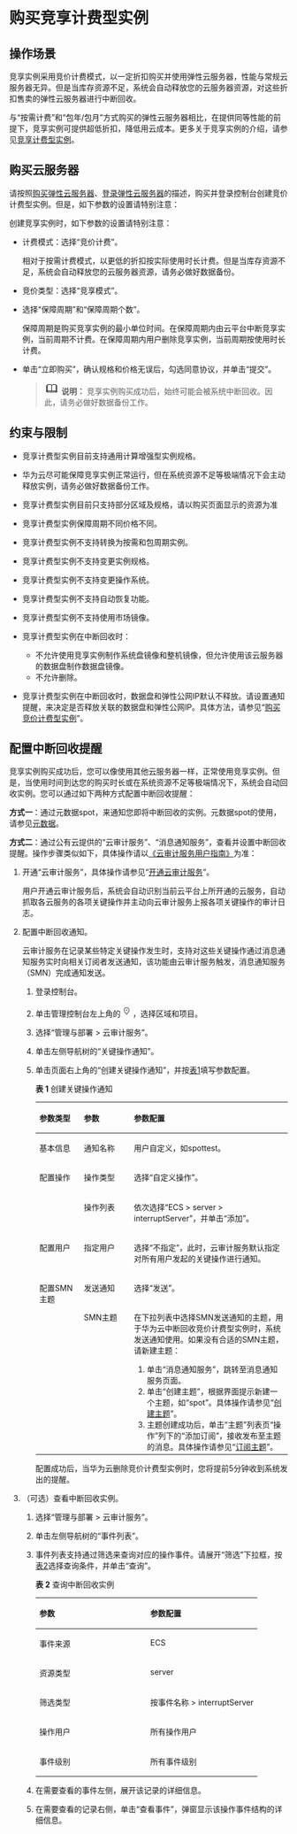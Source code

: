 # 购买竞享计费型实例<a name="ZH-CN_TOPIC_0270692486"></a>

## 操作场景<a name="section105751559478"></a>

竞享实例采用竞价计费模式，以一定折扣购买并使用弹性云服务器，性能与常规云服务器无异。但是当库存资源不足，系统会自动释放您的云服务器资源，对这些折扣售卖的弹性云服务器进行中断回收。

与“按需计费”和“包年/包月”方式购买的弹性云服务器相比，在提供同等性能的前提下，竞享实例可提供超低折扣，降低用云成本。更多关于竞享实例的介绍，请参见[竞享计费型实例](竞享计费型实例.md)。

## 购买云服务器<a name="section161111475818"></a>

请按照[购买弹性云服务器](https://support.huaweicloud.com/qs-ecs/zh-cn_topic_0021831611.html)、[登录弹性云服务器](https://support.huaweicloud.com/qs-ecs/zh-cn_topic_0092494193.html)的描述，购买并登录控制台创建竞价计费型实例。但是，如下参数的设置请特别注意：

创建竞享实例时，如下参数的设置请特别注意：

-   计费模式：选择“竞价计费”。

    相对于按需计费模式，以更低的折扣按实际使用时长计费。但是当库存资源不足，系统会自动释放您的云服务器资源，请务必做好数据备份。

-   竞价类型：选择“竞享模式”。
-   选择“保障周期”和“保障周期个数”。

    保障周期是购买竞享实例的最小单位时间。在保障周期内由云平台中断竞享实例，当前周期不计费。在保障周期内用户删除竞享实例，当前周期按使用时长计费。

-   单击“立即购买”，确认规格和价格无误后，勾选同意协议，并单击“提交”。

    >![](public_sys-resources/icon-note.gif) **说明：** 
    >竞享实例购买成功后，始终可能会被系统中断回收。因此，请务必做好数据备份工作。


## 约束与限制<a name="section1116128801"></a>

-   竞享计费型实例目前支持通用计算增强型实例规格。
-   华为云尽可能保障竞享实例正常运行，但在系统资源不足等极端情况下会主动释放实例，请务必做好数据备份工作。
-   竞享计费型实例目前只支持部分区域及规格，请以购买页面显示的资源为准
-   竞享计费型实例保障周期不同价格不同。
-   竞享计费型实例不支持转换为按需和包周期实例。
-   竞享计费型实例不支持变更实例规格。
-   竞享计费型实例不支持变更操作系统。
-   竞享计费型实例不支持自动恢复功能。
-   竞享计费型实例不支持使用市场镜像。
-   竞享计费型实例在中断回收时：
    -   不允许使用竞享实例制作系统盘镜像和整机镜像，但允许使用该云服务器的数据盘制作数据盘镜像。
    -   不允许删除。

-   竞享计费型实例在中断回收时，数据盘和弹性公网IP默认不释放。请设置通知提醒，来决定是否释放关联的数据盘和弹性公网IP。具体方法，请参见“[购买竞价计费型实例](购买竞享计费型实例.md)”。

## 配置中断回收提醒<a name="section374951514295"></a>

竞享实例购买成功后，您可以像使用其他云服务器一样，正常使用竞享实例。但是，当使用时间到达您的购买时长或在系统资源不足等极端情况下，系统会自动回收实例。您可以通过如下两种方式配置中断回收提醒：

**方式一**：通过元数据spot，来通知您即将中断回收的实例。元数据spot的使用，请参见[元数据](元数据获取.md)。

**方式二**：通过公有云提供的“云审计服务”、“消息通知服务”，查看并设置中断回收提醒。操作步骤类似如下，具体操作请以[《云审计服务用户指南》](https://support.huaweicloud.com/cts/index.html)为准：

1.  开通“云审计服务”，具体操作请参见“[开通云审计服务](https://support.huaweicloud.com/qs-cts/cts_02_0001.html)”。

    用户开通云审计服务后，系统会自动识别当前云平台上所开通的云服务，自动抓取各云服务的各项关键操作并主动向云审计服务上报各项关键操作的审计日志。

2.  配置中断回收通知。

    云审计服务在记录某些特定关键操作发生时，支持对这些关键操作通过消息通知服务实时向相关订阅者发送通知，该功能由云审计服务触发，消息通知服务（SMN）完成通知发送。

    1.  登录控制台。
    2.  单击管理控制台左上角的![](figures/icon-region.png)，选择区域和项目。
    3.  选择“管理与部署 \> 云审计服务”。
    4.  单击左侧导航树的“关键操作通知”。
    5.  单击页面右上角的“创建关键操作通知”，并按[表1](#zh-cn_topic_0135960443_table19405737165010)填写参数配置。

        **表 1**  创建关键操作通知

        <a name="zh-cn_topic_0135960443_table19405737165010"></a>
        <table><thead align="left"><tr id="zh-cn_topic_0135960443_row1840653718508"><th class="cellrowborder" valign="top" width="17.628237176282376%" id="mcps1.2.4.1.1"><p id="zh-cn_topic_0135960443_p10406103745013"><a name="zh-cn_topic_0135960443_p10406103745013"></a><a name="zh-cn_topic_0135960443_p10406103745013"></a>参数类型</p>
        </th>
        <th class="cellrowborder" valign="top" width="19.828017198280172%" id="mcps1.2.4.1.2"><p id="zh-cn_topic_0135960443_p140615379500"><a name="zh-cn_topic_0135960443_p140615379500"></a><a name="zh-cn_topic_0135960443_p140615379500"></a>参数</p>
        </th>
        <th class="cellrowborder" valign="top" width="62.54374562543745%" id="mcps1.2.4.1.3"><p id="zh-cn_topic_0135960443_p64061037175012"><a name="zh-cn_topic_0135960443_p64061037175012"></a><a name="zh-cn_topic_0135960443_p64061037175012"></a>参数配置</p>
        </th>
        </tr>
        </thead>
        <tbody><tr id="zh-cn_topic_0135960443_row124061337205013"><td class="cellrowborder" valign="top" width="17.628237176282376%" headers="mcps1.2.4.1.1 "><p id="zh-cn_topic_0135960443_p984181035210"><a name="zh-cn_topic_0135960443_p984181035210"></a><a name="zh-cn_topic_0135960443_p984181035210"></a>基本信息</p>
        </td>
        <td class="cellrowborder" valign="top" width="19.828017198280172%" headers="mcps1.2.4.1.2 "><p id="zh-cn_topic_0135960443_p20406133717500"><a name="zh-cn_topic_0135960443_p20406133717500"></a><a name="zh-cn_topic_0135960443_p20406133717500"></a>通知名称</p>
        </td>
        <td class="cellrowborder" valign="top" width="62.54374562543745%" headers="mcps1.2.4.1.3 "><p id="zh-cn_topic_0135960443_p164061437205013"><a name="zh-cn_topic_0135960443_p164061437205013"></a><a name="zh-cn_topic_0135960443_p164061437205013"></a>用户自定义，如spottest。</p>
        </td>
        </tr>
        <tr id="zh-cn_topic_0135960443_row17406153735013"><td class="cellrowborder" rowspan="2" valign="top" width="17.628237176282376%" headers="mcps1.2.4.1.1 "><p id="zh-cn_topic_0135960443_p168411010115211"><a name="zh-cn_topic_0135960443_p168411010115211"></a><a name="zh-cn_topic_0135960443_p168411010115211"></a>配置操作</p>
        </td>
        <td class="cellrowborder" valign="top" width="19.828017198280172%" headers="mcps1.2.4.1.2 "><p id="zh-cn_topic_0135960443_p184061937175015"><a name="zh-cn_topic_0135960443_p184061937175015"></a><a name="zh-cn_topic_0135960443_p184061937175015"></a>操作类型</p>
        </td>
        <td class="cellrowborder" valign="top" width="62.54374562543745%" headers="mcps1.2.4.1.3 "><p id="zh-cn_topic_0135960443_p1940663718503"><a name="zh-cn_topic_0135960443_p1940663718503"></a><a name="zh-cn_topic_0135960443_p1940663718503"></a>选择“自定义操作”。</p>
        </td>
        </tr>
        <tr id="zh-cn_topic_0135960443_row64061537195013"><td class="cellrowborder" valign="top" headers="mcps1.2.4.1.1 "><p id="zh-cn_topic_0135960443_p7406437115012"><a name="zh-cn_topic_0135960443_p7406437115012"></a><a name="zh-cn_topic_0135960443_p7406437115012"></a>操作列表</p>
        </td>
        <td class="cellrowborder" valign="top" headers="mcps1.2.4.1.2 "><p id="zh-cn_topic_0135960443_p116432021175311"><a name="zh-cn_topic_0135960443_p116432021175311"></a><a name="zh-cn_topic_0135960443_p116432021175311"></a>依次选择“ECS &gt; server &gt; interruptServer”，并单击“添加”。</p>
        </td>
        </tr>
        <tr id="zh-cn_topic_0135960443_row1840663735011"><td class="cellrowborder" valign="top" width="17.628237176282376%" headers="mcps1.2.4.1.1 "><p id="zh-cn_topic_0135960443_p12406937145015"><a name="zh-cn_topic_0135960443_p12406937145015"></a><a name="zh-cn_topic_0135960443_p12406937145015"></a>配置用户</p>
        </td>
        <td class="cellrowborder" valign="top" width="19.828017198280172%" headers="mcps1.2.4.1.2 "><p id="zh-cn_topic_0135960443_p1840683785016"><a name="zh-cn_topic_0135960443_p1840683785016"></a><a name="zh-cn_topic_0135960443_p1840683785016"></a>指定用户</p>
        </td>
        <td class="cellrowborder" valign="top" width="62.54374562543745%" headers="mcps1.2.4.1.3 "><p id="zh-cn_topic_0135960443_p13406123716509"><a name="zh-cn_topic_0135960443_p13406123716509"></a><a name="zh-cn_topic_0135960443_p13406123716509"></a>选择“不指定”，此时，云审计服务默认指定对所有用户发起的关键操作进行通知。</p>
        </td>
        </tr>
        <tr id="zh-cn_topic_0135960443_row144061537185014"><td class="cellrowborder" rowspan="2" valign="top" width="17.628237176282376%" headers="mcps1.2.4.1.1 "><p id="zh-cn_topic_0135960443_p1040673725011"><a name="zh-cn_topic_0135960443_p1040673725011"></a><a name="zh-cn_topic_0135960443_p1040673725011"></a>配置SMN主题</p>
        </td>
        <td class="cellrowborder" valign="top" width="19.828017198280172%" headers="mcps1.2.4.1.2 "><p id="zh-cn_topic_0135960443_p11406103715019"><a name="zh-cn_topic_0135960443_p11406103715019"></a><a name="zh-cn_topic_0135960443_p11406103715019"></a>发送通知</p>
        </td>
        <td class="cellrowborder" valign="top" width="62.54374562543745%" headers="mcps1.2.4.1.3 "><p id="zh-cn_topic_0135960443_p16406113713504"><a name="zh-cn_topic_0135960443_p16406113713504"></a><a name="zh-cn_topic_0135960443_p16406113713504"></a>选择“发送”。</p>
        </td>
        </tr>
        <tr id="zh-cn_topic_0135960443_row340653785016"><td class="cellrowborder" valign="top" headers="mcps1.2.4.1.1 "><p id="zh-cn_topic_0135960443_p20406163720506"><a name="zh-cn_topic_0135960443_p20406163720506"></a><a name="zh-cn_topic_0135960443_p20406163720506"></a>SMN主题</p>
        </td>
        <td class="cellrowborder" valign="top" headers="mcps1.2.4.1.2 "><p id="zh-cn_topic_0135960443_p1073418141662"><a name="zh-cn_topic_0135960443_p1073418141662"></a><a name="zh-cn_topic_0135960443_p1073418141662"></a>在下拉列表中选择SMN发送通知的主题，用于华为云中断回收竞价计费型实例时，系统发送通知使用。如果没有合适的SMN主题，请新建主题：</p>
        <a name="zh-cn_topic_0135960443_ol476171415612"></a><a name="zh-cn_topic_0135960443_ol476171415612"></a><ol id="zh-cn_topic_0135960443_ol476171415612"><li>单击“消息通知服务”，跳转至消息通知服务页面。</li><li>单击“创建主题”，根据界面提示新建一个主题，如“spot”。具体操作请参见“<a href="https://support.huaweicloud.com/usermanual-smn/zh-cn_topic_0043961401.html" target="_blank" rel="noopener noreferrer">创建主题</a>”。</li><li>主题创建成功后，单击“主题”列表页“操作”列下的“添加订阅”，接收发布至主题的消息。具体操作请参见“<a href="https://support.huaweicloud.com/usermanual-smn/zh-cn_topic_0043961402.html" target="_blank" rel="noopener noreferrer">订阅主题</a>”。</li></ol>
        </td>
        </tr>
        </tbody>
        </table>

        配置成功后，当华为云删除竞价计费型实例时，您将提前5分钟收到系统发出的提醒。

3.  （可选）查看中断回收实例。
    1.  选择“管理与部署 \> 云审计服务”。
    2.  单击左侧导航树的“事件列表”。
    3.  事件列表支持通过筛选来查询对应的操作事件。请展开“筛选”下拉框，按[表2](#zh-cn_topic_0135960443_table10846184114188)选择查询条件，并单击“查询”。

        **表 2**  查询中断回收实例

        <a name="zh-cn_topic_0135960443_table10846184114188"></a>
        <table><thead align="left"><tr id="zh-cn_topic_0135960443_row17851941141819"><th class="cellrowborder" valign="top" width="50%" id="mcps1.2.3.1.1"><p id="zh-cn_topic_0135960443_p10853184181816"><a name="zh-cn_topic_0135960443_p10853184181816"></a><a name="zh-cn_topic_0135960443_p10853184181816"></a>参数</p>
        </th>
        <th class="cellrowborder" valign="top" width="50%" id="mcps1.2.3.1.2"><p id="zh-cn_topic_0135960443_p108541641131819"><a name="zh-cn_topic_0135960443_p108541641131819"></a><a name="zh-cn_topic_0135960443_p108541641131819"></a>参数配置</p>
        </th>
        </tr>
        </thead>
        <tbody><tr id="zh-cn_topic_0135960443_row1585611412185"><td class="cellrowborder" valign="top" width="50%" headers="mcps1.2.3.1.1 "><p id="zh-cn_topic_0135960443_p08576410186"><a name="zh-cn_topic_0135960443_p08576410186"></a><a name="zh-cn_topic_0135960443_p08576410186"></a>事件来源</p>
        </td>
        <td class="cellrowborder" valign="top" width="50%" headers="mcps1.2.3.1.2 "><p id="zh-cn_topic_0135960443_p11858134115188"><a name="zh-cn_topic_0135960443_p11858134115188"></a><a name="zh-cn_topic_0135960443_p11858134115188"></a>ECS</p>
        </td>
        </tr>
        <tr id="zh-cn_topic_0135960443_row158592410185"><td class="cellrowborder" valign="top" width="50%" headers="mcps1.2.3.1.1 "><p id="zh-cn_topic_0135960443_p68601541201818"><a name="zh-cn_topic_0135960443_p68601541201818"></a><a name="zh-cn_topic_0135960443_p68601541201818"></a>资源类型</p>
        </td>
        <td class="cellrowborder" valign="top" width="50%" headers="mcps1.2.3.1.2 "><p id="zh-cn_topic_0135960443_p19862114118182"><a name="zh-cn_topic_0135960443_p19862114118182"></a><a name="zh-cn_topic_0135960443_p19862114118182"></a>server</p>
        </td>
        </tr>
        <tr id="zh-cn_topic_0135960443_row08627411186"><td class="cellrowborder" valign="top" width="50%" headers="mcps1.2.3.1.1 "><p id="zh-cn_topic_0135960443_p118631341181811"><a name="zh-cn_topic_0135960443_p118631341181811"></a><a name="zh-cn_topic_0135960443_p118631341181811"></a>筛选类型</p>
        </td>
        <td class="cellrowborder" valign="top" width="50%" headers="mcps1.2.3.1.2 "><p id="zh-cn_topic_0135960443_p286444111814"><a name="zh-cn_topic_0135960443_p286444111814"></a><a name="zh-cn_topic_0135960443_p286444111814"></a>按事件名称 &gt; interruptServer</p>
        </td>
        </tr>
        <tr id="zh-cn_topic_0135960443_row12865134111813"><td class="cellrowborder" valign="top" width="50%" headers="mcps1.2.3.1.1 "><p id="zh-cn_topic_0135960443_p8867441161815"><a name="zh-cn_topic_0135960443_p8867441161815"></a><a name="zh-cn_topic_0135960443_p8867441161815"></a>操作用户</p>
        </td>
        <td class="cellrowborder" valign="top" width="50%" headers="mcps1.2.3.1.2 "><p id="zh-cn_topic_0135960443_p1086924119184"><a name="zh-cn_topic_0135960443_p1086924119184"></a><a name="zh-cn_topic_0135960443_p1086924119184"></a>所有操作用户</p>
        </td>
        </tr>
        <tr id="zh-cn_topic_0135960443_row1886994114187"><td class="cellrowborder" valign="top" width="50%" headers="mcps1.2.3.1.1 "><p id="zh-cn_topic_0135960443_p8871154110189"><a name="zh-cn_topic_0135960443_p8871154110189"></a><a name="zh-cn_topic_0135960443_p8871154110189"></a>事件级别</p>
        </td>
        <td class="cellrowborder" valign="top" width="50%" headers="mcps1.2.3.1.2 "><p id="zh-cn_topic_0135960443_p1787218415181"><a name="zh-cn_topic_0135960443_p1787218415181"></a><a name="zh-cn_topic_0135960443_p1787218415181"></a>所有事件级别</p>
        </td>
        </tr>
        </tbody>
        </table>

    4.  在需要查看的事件左侧，展开该记录的详细信息。
    5.  在需要查看的记录右侧，单击“查看事件”，弹窗显示该操作事件结构的详细信息。



